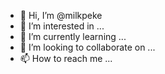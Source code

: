 - 👋 Hi, I’m @milkpeke
- 👀 I’m interested in ...
- 🌱 I’m currently learning ...
- 💞️ I’m looking to collaborate on ...
- 📫 How to reach me ...

<!---
milkpeke/milkpeke is a ✨ special ✨ repository because its `README.md` (this file) appears on your GitHub profile.
You can click the Preview link to take a look at your changes.
--->
